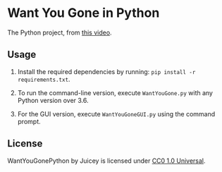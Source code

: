 # Want You Gone in Python

The Python project, from [this video](https://youtu.be/lT-NxwrjgZM).

## Usage

1. Install the required dependencies by running: `pip install -r requirements.txt`.

2. To run the command-line version, execute `WantYouGone.py` with any Python version over 3.6.

3. For the GUI version, execute `WantYouGoneGUI.py` using the command prompt.

## License

WantYouGonePython by Juicey is licensed under [CC0 1.0 Universal](http://creativecommons.org/publicdomain/zero/1.0).
